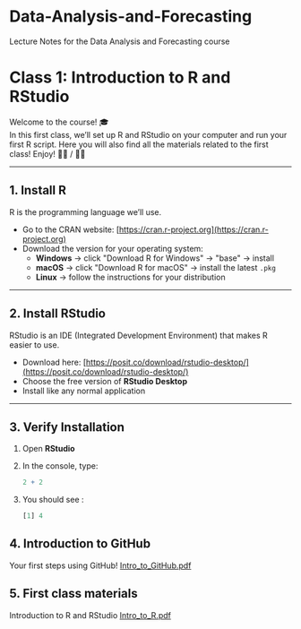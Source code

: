# Data-Analysis-and-Forecasting
Lecture Notes for the Data Analysis and Forecasting course

# Class 1: Introduction to R and RStudio

Welcome to the course! 🎓  
In this first class, we’ll set up R and RStudio on your computer and run your first R script. Here you will also find all the materials related to the first class!
Enjoy! 👨‍💻 / 👩‍💻

---

## 1. Install R
R is the programming language we’ll use.  

- Go to the CRAN website: [https://cran.r-project.org](https://cran.r-project.org)  
- Download the version for your operating system:
  - **Windows** → click "Download R for Windows" → "base" → install
  - **macOS** → click "Download R for macOS" → install the latest `.pkg`
  - **Linux** → follow the instructions for your distribution  

---

## 2. Install RStudio
RStudio is an IDE (Integrated Development Environment) that makes R easier to use.  

- Download here: [https://posit.co/download/rstudio-desktop/](https://posit.co/download/rstudio-desktop/)  
- Choose the free version of **RStudio Desktop**  
- Install like any normal application  

---

## 3. Verify Installation
1. Open **RStudio**  
2. In the console, type:  

   ```r
   2 + 2
   ```
3. You should see :

   ```r
   [1] 4
   ```
## 4. Introduction to GitHub
Your first steps using GitHub! [Intro_to_GitHub.pdf](https://github.com/user-attachments/files/22593830/Intro_to_GitHub.pdf)

## 5. First class materials

Introduction to R and RStudio [Intro_to_R.pdf](https://github.com/user-attachments/files/22598876/TA_Class1.pdf)
